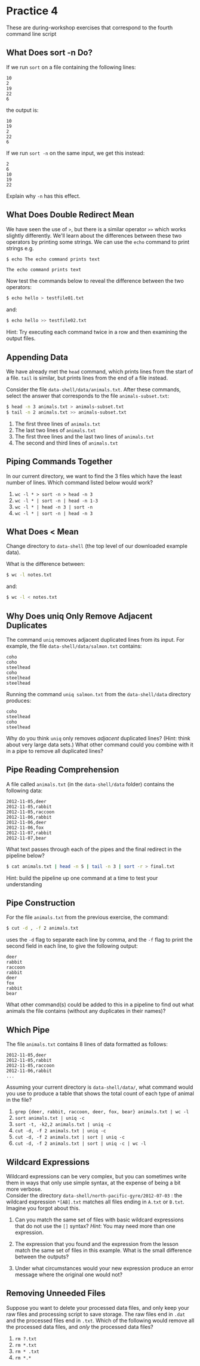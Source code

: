 # Practice 4

These are during-workshop exercises that correspond to the fourth command line script

## What Does sort -n Do?

If we run `sort` on a file containing the following lines:

~~~source
10
2
19
22
6
~~~

the output is:

~~~output
10
19
2
22
6
~~~

If we run `sort -n` on the same input, we get this instead:

~~~output
2
6
10
19
22
~~~

Explain why `-n` has this effect.

## What Does Double Redirect Mean

We have seen the use of `>`, but there is a similar operator `>>` which works slightly differently.
We'll learn about the differences between these two operators by printing some strings.
We can use the `echo` command to print strings e.g.

~~~bash
$ echo The echo command prints text
~~~
~~~output
The echo command prints text
~~~
Now test the commands below to reveal the difference between the two operators:

~~~bash
$ echo hello > testfile01.txt
~~~

and:

~~~bash
$ echo hello >> testfile02.txt
~~~

Hint: Try executing each command twice in a row and then examining the output files.


## Appending Data

We have already met the `head` command, which prints lines from the start of a file.
`tail` is similar, but prints lines from the end of a file instead.

Consider the file `data-shell/data/animals.txt`.
After these commands, select the answer that
corresponds to the file `animals-subset.txt`:

~~~bash
$ head -n 3 animals.txt > animals-subset.txt
$ tail -n 2 animals.txt >> animals-subset.txt
~~~

1. The first three lines of `animals.txt`
2. The last two lines of `animals.txt`
3. The first three lines and the last two lines of `animals.txt`
4. The second and third lines of `animals.txt`

## Piping Commands Together

In our current directory, we want to find the 3 files which have the least number of
lines. Which command listed below would work?

1. `wc -l * > sort -n > head -n 3`
2. `wc -l * | sort -n | head -n 1-3`
3. `wc -l * | head -n 3 | sort -n`
4. `wc -l * | sort -n | head -n 3`

## What Does < Mean

Change directory to `data-shell` (the top level of our downloaded example data).

What is the difference between:

~~~bash
$ wc -l notes.txt
~~~

and:

~~~bash
$ wc -l < notes.txt
~~~


## Why Does uniq Only Remove Adjacent Duplicates

The command `uniq` removes adjacent duplicated lines from its input.
For example, the file `data-shell/data/salmon.txt` contains:

~~~source
coho
coho
steelhead
coho
steelhead
steelhead
~~~

Running the command `uniq salmon.txt` from the `data-shell/data` directory produces:

~~~output
coho
steelhead
coho
steelhead
~~~

Why do you think `uniq` only removes *adjacent* duplicated lines?
(Hint: think about very large data sets.) What other command could
you combine with it in a pipe to remove all duplicated lines?

## Pipe Reading Comprehension

A file called `animals.txt` (in the `data-shell/data` folder) contains the following data:

~~~source
2012-11-05,deer
2012-11-05,rabbit
2012-11-05,raccoon
2012-11-06,rabbit
2012-11-06,deer
2012-11-06,fox
2012-11-07,rabbit
2012-11-07,bear
~~~

What text passes through each of the pipes and the final redirect in the pipeline below?

~~~bash
$ cat animals.txt | head -n 5 | tail -n 3 | sort -r > final.txt
~~~
Hint: build the pipeline up one command at a time to test your understanding


## Pipe Construction

For the file `animals.txt` from the previous exercise, the command:

~~~bash
$ cut -d , -f 2 animals.txt
~~~

uses the `-d` flag to separate each line by comma, and the `-f` flag
to print the second field in each line, to give the following output:

~~~output
deer
rabbit
raccoon
rabbit
deer
fox
rabbit
bear
~~~

What other command(s) could be added to this in a pipeline to find
out what animals the file contains (without any duplicates in their
names)?


## Which Pipe

The file `animals.txt` contains 8 lines of data formatted as follows:

~~~output
2012-11-05,deer
2012-11-05,rabbit
2012-11-05,raccoon
2012-11-06,rabbit
...
~~~

Assuming your current directory is `data-shell/data/`,
what command would you use to produce a table that shows
the total count of each type of animal in the file?

1.  `grep {deer, rabbit, raccoon, deer, fox, bear} animals.txt | wc -l`
2.  `sort animals.txt | uniq -c`
3.  `sort -t, -k2,2 animals.txt | uniq -c`
4.  `cut -d, -f 2 animals.txt | uniq -c`
5.  `cut -d, -f 2 animals.txt | sort | uniq -c`
6.  `cut -d, -f 2 animals.txt | sort | uniq -c | wc -l`

## Wildcard Expressions

Wildcard expressions can be very complex, but you can sometimes write
them in ways that only use simple syntax, at the expense of being a bit
more verbose.  
Consider the directory `data-shell/north-pacific-gyre/2012-07-03` :
the wildcard expression `*[AB].txt`
matches all files ending in `A.txt` or `B.txt`. Imagine you forgot about
this.

1.  Can you match the same set of files with basic wildcard expressions
    that do not use the `[]` syntax? *Hint*: You may need more than one
    expression.

2.  The expression that you found and the expression from the lesson match the
    same set of files in this example. What is the small difference between the
    outputs?

3.  Under what circumstances would your new expression produce an error message
    where the original one would not?

## Removing Unneeded Files

Suppose you want to delete your processed data files, and only keep
your raw files and processing script to save storage.
The raw files end in `.dat` and the processed files end in `.txt`.
Which of the following would remove all the processed data files,
and *only* the processed data files?

1. `rm ?.txt`
2. `rm *.txt`
3. `rm * .txt`
4. `rm *.*`
